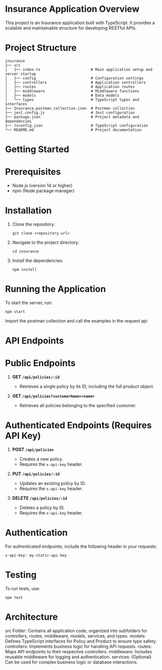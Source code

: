 # Insurance Application Overview
This project is an Insurance application built with TypeScript. It provides a scalable and maintainable structure for developing RESTful APIs.

# Project Structure
```
insurance
├── src
│   ├── index.ts                       # Main application setup and server startup
│   ├── config                         # Configuration settings
│   ├── controllers                    # Application controllers
│   ├── routes                         # Application routes
│   ├── middleware                     # Middleware functions
│   ├── models                         # Data models
│   └── types                          # TypeScript types and interfaces
├── Insurance.postman_collection.json  # Postman collection
├── jest.config.js                     # Jest configuration
├── package.json                       # Project metadata and dependencies
├── tsconfig.json                      # TypeScript configuration
└── README.md                          # Project documentation
```

# Getting Started

# Prerequisites
- Node.js (version 14 or higher)
- npm (Node package manager)

# Installation
1. Clone the repository:
   ```
   git clone <repository-url>
   ```
2. Navigate to the project directory:
   ```
   cd insurance
   ```
3. Install the dependencies:
   ```
   npm install
   ```

# Running the Application
To start the server, run:
```
npm start
```
Import the postman collection and call the examples in the request api

# API Endpoints

# Public Endpoints
1. **GET `/api/policies/:id`**
   - Retrieves a single policy by its ID, including the full product object.

2. **GET `/api/policies?customerName=<name>`**
   - Retrieves all policies belonging to the specified customer.

# Authenticated Endpoints (Requires API Key)
1. **POST `/api/policies`**
   - Creates a new policy.
   - Requires the `x-api-key` header.

2. **PUT `/api/policies/:id`**
   - Updates an existing policy by ID.
   - Requires the `x-api-key` header.

3. **DELETE `/api/policies/:id`**
   - Deletes a policy by ID.
   - Requires the `x-api-key` header.

# Authentication
For authenticated endpoints, include the following header in your requests:
```
x-api-key: my-static-api-key
```

# Testing
To run tests, use:
```
npm test
```


# Architecture 
src Folder: Contains all application code, organized into subfolders for controllers, routes, middleware, models, services, and types.
models: Defines TypeScript interfaces for Policy and Product to ensure type safety.
controllers: Implements business logic for handling API requests.
routes: Maps API endpoints to their respective controllers.
middleware: Includes reusable middleware for logging and authentication.
services: (Optional) Can be used for complex business logic or database interactions.
